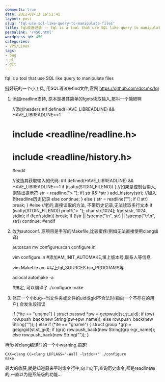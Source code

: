 ```yaml
---
comments: true
date: 2012-08-13 16:52:41
layout: post
slug: 'fql-use-sql-like-query-to-manipulate-files'
title: fql改造记录 -- fql is a tool that use SQL like query to manipulate files
permalink: '/450.html'
wordpress_id: 450
categories:
- VPS/Linux
tags:
- bug
- el
- git
---
```


fql is a tool that use SQL like query to manipulate files

挺好玩的一个小工具, 用SQL语法来find文件,官网 <a href="https://github.com/dccmx/fql" title="fql is a tool that use SQL like query to manipulate files." target="_blank">https://github.com/dccmx/fql</a>

1. 添加readline支持, 原本是极其简单的fgets读取输入,那叫一个简陋啊

	//添加headers
	#if defined(HAVE_LIBREADLINE) && HAVE_LIBREADLINE==1
	# include <readline/readline.h>
	# include <readline/history.h>
	#endif

	//改造其获取输入的代码:
	#if defined(HAVE_LIBREADLINE) && HAVE_LIBREADLINE==1
      if (isatty(STDIN_FILENO)) { //如果是控制台输入,则输出提示符
          str = readline("> ");
          if( str && *str ) 
              add_history(str); //加入到readline历史记录
          else
              continue;
      } else {
          str = readline("");
          if (! str) break;
      }
	#else
      //老的,直接读取的方法, 不带历史记录,无法读取多行文本
      if (isatty(STDIN_FILENO)) printf("> ");
      char str[1024];
      fgets(str, 1024, stdin);
      if (feof(stdin)) break;
      if (!str || !strcmp("\n", str) || !strcmp("\r\n", str)) continue;
	#endif

2. 改为autoconf. 原项目是手写的Makefile,比较蛋疼(例如无法直接使用clang编译)

	autoscan
	mv configure.scan configure.in

	vim configure.in 
	#添加AM_INIT_AUTOMAKE,填上版本号,联系人等信息

	vim Makefile.am
	#写上fql_SOURCES bin_PROGRAMS等

	aclocal
	automake -a

	#搞定, 可以编译了
	./configure 
	make

3. 修正一个小bug--当文件夹或文件的uid或gid不合法时(指向一个不存在的用户),会发生段错误

    if (*ite == "uname") {
      struct passwd *pw = getpwuid(st.st_uid);
      if (pw)
          row.push_back(new String(pw->pw_name));
      else
          row.push_back(new String(""));
    } else if (*ite == "gname") {
      struct group *grp = getgrgid(st.st_gid);
      if (grp)
          row.push_back(new String(grp->gr_name));
      else
          row.push_back(new String(""));
    }

再fix掉clang编译时的一个小warning,搞定!

	CXX=clang CC=clang LDFLAGS="-Wall -lstdc++" ./configure
	make

最大的收获,就是知道原来平时命令行中,向上向下,查询历史命令,都是readline做的,一直以为是系统级的功能...
